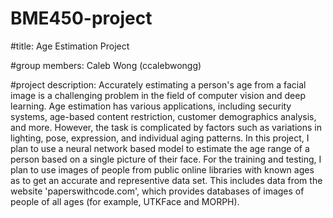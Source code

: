 # BME450-project

#title:
  Age Estimation Project

#group members:
  Caleb Wong (ccalebwongg)

#project description:
  Accurately estimating a person's age from a facial image is a challenging problem in the field of computer vision and deep learning. Age estimation has various applications, including security systems, age-based content restriction, customer demographics analysis, and more. However, the task is complicated by factors such as variations in lighting, pose, expression, and individual aging patterns. In this project, I plan to use a neural network based model to estimate the age range of a person based on a single picture of their face. For the training and testing, I plan to use images of people from public online libraries with known ages as to get an accurate and representive data set. This includes data from the website 'paperswithcode.com', which provides databases of images of people of all ages (for example, UTKFace and MORPH). 
